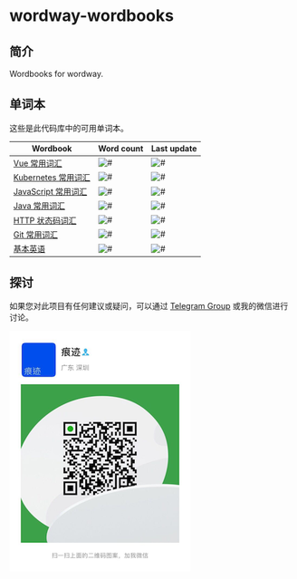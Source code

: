 # wordway-wordbooks

## 简介

Wordbooks for wordway.

## 单词本

这些是此代码库中的可用单词本。

<!--WORDWAY-CLI-GENERATE-->

| Wordbook | Word count | Last update |
| -------- | ---------- | ----------- |
| [Vue 常用词汇](https://github.com/wordway/wordbook-vue) | ![#](https://img.shields.io/badge/word%20count-23-blue.svg) | ![#](https://img.shields.io/date/1571207828?label=last%20update) |
| [Kubernetes 常用词汇](https://github.com/wordway/wordbook-kubernetes) | ![#](https://img.shields.io/badge/word%20count-66-blue.svg) | ![#](https://img.shields.io/date/1571079703?label=last%20update) |
| [JavaScript 常用词汇](https://github.com/wordway/wordbook-javascript) | ![#](https://img.shields.io/badge/word%20count-63-blue.svg) | ![#](https://img.shields.io/date/1571088716?label=last%20update) |
| [Java 常用词汇](https://github.com/wordway/wordbook-java) | ![#](https://img.shields.io/badge/word%20count-52-blue.svg) | ![#](https://img.shields.io/date/1570575272?label=last%20update) |
| [HTTP 状态码词汇](https://github.com/wordway/wordbook-httpstatuscodes) | ![#](https://img.shields.io/badge/word%20count-112-blue.svg) | ![#](https://img.shields.io/date/1570575235?label=last%20update) |
| [Git 常用词汇](https://github.com/wordway/wordbook-gitscm) | ![#](https://img.shields.io/badge/word%20count-32-blue.svg) | ![#](https://img.shields.io/date/1571216123?label=last%20update) |
| [基本英语](https://github.com/wordway/wordbook-basic-english) | ![#](https://img.shields.io/badge/word%20count-850-blue.svg) | ![#](https://img.shields.io/date/1570575124?label=last%20update) |

<!--WORDWAY-CLI-GENERATE-->

## 探讨

如果您对此项目有任何建议或疑问，可以通过 [Telegram Group](https://t.me/wordway) 或我的微信进行讨论。

![](./screenshots/wechat_qrcode.png)
